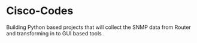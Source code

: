 # Cisco-Codes
Building Python based projects that will collect the SNMP data from Router and transforming in to GUI based tools .


